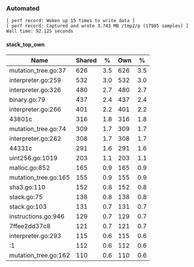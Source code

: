 ### Automated

```
[ perf record: Woken up 15 times to write data ]
[ perf record: Captured and wrote 3.743 MB /tmp2/p (17985 samples) ]
Wall time: 92.125 seconds
```

#### stack_top_own

Name                                                | Shared |   %   | Own |   %
----------------------------------------------------|--------|-------|-----|------
mutation_tree.go:37                                 |    626 |   3.5 | 626 |   3.5
interpreter.go:259                                  |    532 |   3.0 | 532 |   3.0
interpreter.go:326                                  |    480 |   2.7 | 480 |   2.7
binary.go:79                                        |    437 |   2.4 | 437 |   2.4
interpreter.go:266                                  |    401 |   2.2 | 401 |   2.2
43801c                                              |    316 |   1.8 | 316 |   1.8
mutation_tree.go:74                                 |    309 |   1.7 | 309 |   1.7
interpreter.go:262                                  |    308 |   1.7 | 308 |   1.7
44331c                                              |    291 |   1.6 | 291 |   1.6
uint256.go:1019                                     |    203 |   1.1 | 203 |   1.1
malloc.go:852                                       |    165 |   0.9 | 165 |   0.9
mutation_tree.go:165                                |    155 |   0.9 | 155 |   0.9
sha3.go:110                                         |    152 |   0.8 | 152 |   0.8
stack.go:75                                         |    138 |   0.8 | 138 |   0.8
stack.go:103                                        |    131 |   0.7 | 131 |   0.7
instructions.go:946                                 |    129 |   0.7 | 129 |   0.7
7ffee2dd37c8                                        |    121 |   0.7 | 121 |   0.7
interpreter.go:293                                  |    115 |   0.6 | 115 |   0.6
<autogenerated>:1                                   |    112 |   0.6 | 112 |   0.6
mutation_tree.go:162                                |    110 |   0.6 | 110 |   0.6
